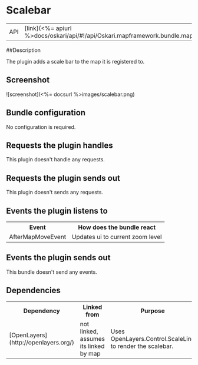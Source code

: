 # Scalebar

<table>
  <tr>
    <td>API</td><td>[link](<%= apiurl %>docs/oskari/api/#!/api/Oskari.mapframework.bundle.mapmodule.plugin.ScaleBarPlugin)</td>
  </tr>
</table>

##Description

The plugin adds a scale bar to the map it is registered to.

## Screenshot

![screenshot](<%= docsurl %>images/scalebar.png)

## Bundle configuration

No configuration is required.

## Requests the plugin handles

This plugin doesn't handle any requests.

## Requests the plugin sends out

This plugin doesn't sends any requests.

## Events the plugin listens to

<table>
  <tr>
    <th>Event</th><th>How does the bundle react</th>
  </tr>
  <tr>
    <td>AfterMapMoveEvent</td><td>Updates ui to current zoom level</td>
  </tr>
</table>

## Events the plugin sends out

This bundle doesn't send any events.

## Dependencies

<table>
  <tr>
    <th>Dependency</th><th>Linked from</th><th>Purpose</th>
  </tr>
  <tr>
    <td>[OpenLayers](http://openlayers.org/)</td>
    <td>not linked, assumes its linked by map</td>
    <td>Uses OpenLayers.Control.ScaleLine to render the scalebar.</td>
  </tr>
</table>
